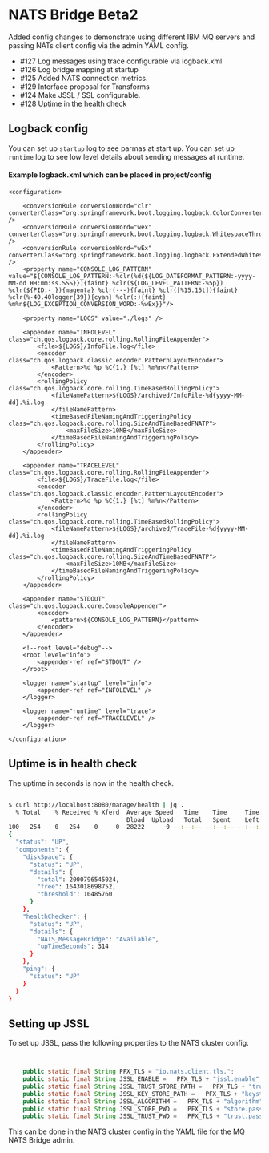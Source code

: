 
# NATS Bridge Beta2


Added config changes to demonstrate using different IBM MQ servers and passing NATs client config via the admin YAML config.

* #127 Log messages using trace configurable via logback.xml
* #126 Log bridge mapping at startup
* #125 Added NATS connection metrics.  
* #129 Interface proposal for Transforms
* #124 Make JSSL / SSL configurable.
* #128 Uptime in the health check


## Logback config

You can set up `startup` log to see parmas at start up.
You can set up `runtime` log to see low level details about sending messages at runtime.


#### Example logback.xml which can be placed in project/config
```
<configuration>

    <conversionRule conversionWord="clr" converterClass="org.springframework.boot.logging.logback.ColorConverter" />
    <conversionRule conversionWord="wex" converterClass="org.springframework.boot.logging.logback.WhitespaceThrowableProxyConverter" />
    <conversionRule conversionWord="wEx" converterClass="org.springframework.boot.logging.logback.ExtendedWhitespaceThrowableProxyConverter" />
    <property name="CONSOLE_LOG_PATTERN" value="${CONSOLE_LOG_PATTERN:-%clr(%d{${LOG_DATEFORMAT_PATTERN:-yyyy-MM-dd HH:mm:ss.SSS}}){faint} %clr(${LOG_LEVEL_PATTERN:-%5p}) %clr(${PID:- }){magenta} %clr(---){faint} %clr([%15.15t]){faint} %clr(%-40.40logger{39}){cyan} %clr(:){faint} %m%n${LOG_EXCEPTION_CONVERSION_WORD:-%wEx}}"/>

    <property name="LOGS" value="./logs" />

    <appender name="INFOLEVEL" class="ch.qos.logback.core.rolling.RollingFileAppender">
        <file>${LOGS}/InfoFile.log</file>
        <encoder class="ch.qos.logback.classic.encoder.PatternLayoutEncoder">
            <Pattern>%d %p %C{1.} [%t] %m%n</Pattern>
        </encoder>
        <rollingPolicy class="ch.qos.logback.core.rolling.TimeBasedRollingPolicy">
            <fileNamePattern>${LOGS}/archived/InfoFile-%d{yyyy-MM-dd}.%i.log
            </fileNamePattern>
            <timeBasedFileNamingAndTriggeringPolicy class="ch.qos.logback.core.rolling.SizeAndTimeBasedFNATP">
                <maxFileSize>10MB</maxFileSize>
            </timeBasedFileNamingAndTriggeringPolicy>
        </rollingPolicy>
    </appender>

    <appender name="TRACELEVEL" class="ch.qos.logback.core.rolling.RollingFileAppender">
        <file>${LOGS}/TraceFile.log</file>
        <encoder class="ch.qos.logback.classic.encoder.PatternLayoutEncoder">
            <Pattern>%d %p %C{1.} [%t] %m%n</Pattern>
        </encoder>
        <rollingPolicy class="ch.qos.logback.core.rolling.TimeBasedRollingPolicy">
            <fileNamePattern>${LOGS}/archived/TraceFile-%d{yyyy-MM-dd}.%i.log
            </fileNamePattern>
            <timeBasedFileNamingAndTriggeringPolicy class="ch.qos.logback.core.rolling.SizeAndTimeBasedFNATP">
                <maxFileSize>10MB</maxFileSize>
            </timeBasedFileNamingAndTriggeringPolicy>
        </rollingPolicy>
    </appender>

    <appender name="STDOUT" class="ch.qos.logback.core.ConsoleAppender">
        <encoder>
            <pattern>${CONSOLE_LOG_PATTERN}</pattern>
        </encoder>
    </appender>

    <!--root level="debug"-->
    <root level="info">
        <appender-ref ref="STDOUT" />
    </root>

    <logger name="startup" level="info">
        <appender-ref ref="INFOLEVEL" />
    </logger>

    <logger name="runtime" level="trace">
        <appender-ref ref="TRACELEVEL" />
    </logger>

</configuration>

```

## Uptime is in health check

The uptime in seconds is now in the health check.

```bash

$ curl http://localhost:8080/manage/health | jq .
  % Total    % Received % Xferd  Average Speed   Time    Time     Time  Current
                                 Dload  Upload   Total   Spent    Left  Speed
100   254    0   254    0     0  28222      0 --:--:-- --:--:-- --:--:-- 28222
{
  "status": "UP",
  "components": {
    "diskSpace": {
      "status": "UP",
      "details": {
        "total": 2000796545024,
        "free": 1643018698752,
        "threshold": 10485760
      }
    },
    "healthChecker": {
      "status": "UP",
      "details": {
        "NATS_MessageBridge": "Available",
        "upTimeSeconds": 314
      }
    },
    "ping": {
      "status": "UP"
    }
  }
}

```

## Setting up JSSL

To set up JSSL, pass the following properties to the NATS cluster config.

```java


    public static final String PFX_TLS = "io.nats.client.tls.";
    public static final String JSSL_ENABLE =   PFX_TLS + "jssl.enable";
    public static final String JSSL_TRUST_STORE_PATH =   PFX_TLS + "truststore.path";
    public static final String JSSL_KEY_STORE_PATH =   PFX_TLS + "keystore.path";
    public static final String JSSL_ALGORITHM =   PFX_TLS + "algorithm";
    public static final String JSSL_STORE_PWD =   PFX_TLS + "store.password";
    public static final String JSSL_TRUST_PWD =   PFX_TLS + "trust.password";
```

This can be done in the NATS cluster config in the YAML file for the MQ NATS Bridge admin.

 
